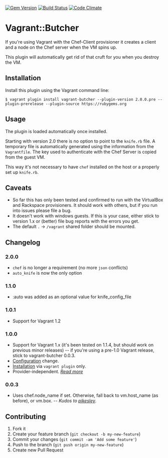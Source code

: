 [![Gem Version](https://badge.fury.io/rb/vagrant-butcher.png)](http://badge.fury.io/rb/vagrant-butcher)
[![Build Status](https://travis-ci.org/cassianoleal/vagrant-butcher.png)](https://travis-ci.org/cassianoleal/vagrant-butcher)
[![Code Climate](https://codeclimate.com/github/cassianoleal/vagrant-butcher.png)](https://codeclimate.com/github/cassianoleal/vagrant-butcher)

# Vagrant::Butcher

If you're using Vagrant with the Chef-Client provisioner it creates a client and a node on the Chef server when the VM spins up.

This plugin will automatically get rid of that cruft for you when you destroy the VM.

## <a id="install"></a>Installation

Install this plugin using the Vagrant command line:

    $ vagrant plugin install vagrant-butcher --plugin-version 2.0.0.pre --plugin-prerelease --plugin-source https://rubygems.org

## <a id='usage'></a>Usage

The plugin is loaded automatically once installed.

Starting with version 2.0 there is no option to point to the `knife.rb` file. A temporary file is automatically generated using the information from the `Vagrantfile`. The key used to authenticate with the Chef Server is copied from the guest VM.

This way it's not necessary to have `chef` installed on the host or a properly set up `knife.rb`.

## <a id='caveats'></a>Caveats

* So far this has only been tested and confirmed to run with the VirtualBox and Rackspace provisioners. It should work with others, but if you run into issues please file a bug.
* It doesn't work with windows guests. If this is your case, either stick to version 1.x or (better) file bug reports with the errors you get.
* The default `.` -> `/vagrant` shared folder should be mounted.

## Changelog

### 2.0.0

* `chef` is no longer a requirement (no more `json` conflicts)
* `auto_knife` is now the only option

### 1.1.0

* :auto was added as an optional value for knife_config_file

### 1.0.1

* Support for Vagrant 1.2

### 1.0.0

* Support for Vagrant 1.x (it's been tested on 1.1.4, but should work on previous minor releases) -- if you're using a pre-1.0 Vagrant release, stick to vagrant-butcher 0.0.3.
* [Configuration](#usage) change.
* [Installation](#install) via `vagrant plugin` only.
* Provider-independent. _[Read more](#caveats)_

### 0.0.3

* Uses chef.node_name if set. Otherwise, fall back to vm.host_name (as before), or vm.box. -- _Kudos to [pikesley](https://github.com/pikesley)_.

## Contributing

1. Fork it
2. Create your feature branch (`git checkout -b my-new-feature`)
3. Commit your changes (`git commit -am 'Add some feature'`)
4. Push to the branch (`git push origin my-new-feature`)
5. Create new Pull Request
